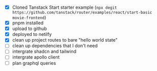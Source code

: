 - [x] Cloned Tanstack Start starter example (`npx degit https://github.com/tanstack/router/examples/react/start-basic movie-frontend`)
- [x] pnpm installed
- [x] upload to github
- [x] deployed to netilfy
- [x] clean up project routes to bare "hello world state"
- [ ] clean up dependencies that I don't need
- [ ] intergrate shadcn and tailwind
- [ ] intergrate apollo client
- [ ] plan graphql queries
